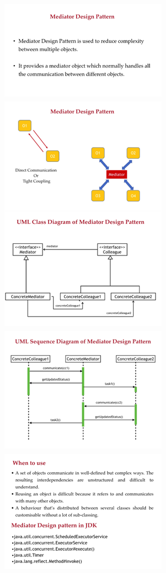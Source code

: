 ![1703592250147](image/01-mediator/1703592250147.png)

![1703592220005](image/01-mediator/1703592220005.png)![1703592285703](image/01-mediator/1703592285703.png)

![1703592385988](image/01-mediator/1703592385988.png)

![1703592458054](image/01-mediator/1703592458054.png)
